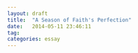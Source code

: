 ```yaml
---
layout: draft
title:  "A Season of Faith's Perfection"
date:   2014-05-11 23:46:11
tag: 
categories: essay
---
```


